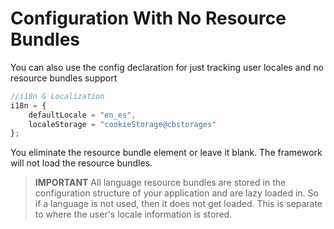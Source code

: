 # Configuration With No Resource Bundles

You can also use the config declaration for just tracking user locales and no resource bundles support

```javascript
//i18n & Localization
i18n = {
    defaultLocale = "en_es",
    localeStorage = "cookieStorage@cbstorages"
};
```

You eliminate the resource bundle element or leave it blank. The framework will not load the resource bundles.

> **IMPORTANT** All language resource bundles are stored in the configuration structure of your application and are lazy loaded in. So if a language is not used, then it does not get loaded. This is separate to where the user's locale information is stored.

